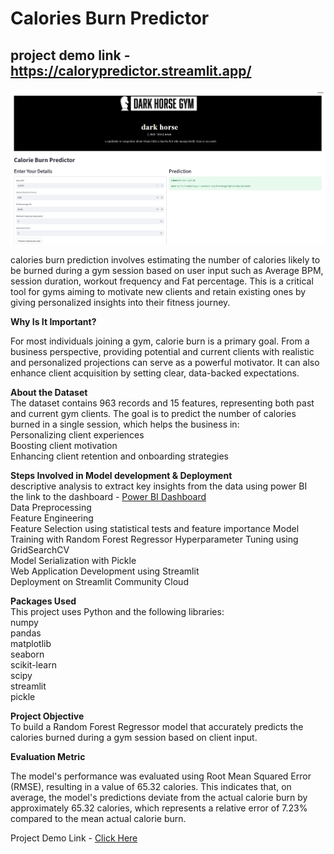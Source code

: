 # Calories Burn Predictor

## project demo link - https://calorypredictor.streamlit.app/
![Alt text](images/darkhorse.png)

calories burn prediction involves estimating the number of calories likely to be burned during a gym session based on user input such as Average BPM, session duration, workout frequency and Fat percentage. This is a critical tool for gyms aiming to motivate new clients and retain existing ones by giving personalized insights into their fitness journey.

**Why Is It Important?**

For most individuals joining a gym, calorie burn is a primary goal. From a business perspective, providing potential and current clients with realistic and personalized projections can serve as a powerful motivator. It can also enhance client acquisition by setting clear, data-backed expectations.

**About the Dataset**  
The dataset contains 963 records and 15 features, representing both past and current gym clients. The goal is to predict the number of calories burned in a single session, which helps the business in:  
Personalizing client experiences  
Boosting client motivation  
Enhancing client retention and onboarding strategies  

**Steps Involved in Model development & Deployment**  
descriptive analysis to extract key insights from the data using power BI  
the link to the dashboard - [Power BI Dashboard](https://app.powerbi.com/links/jiRad3E2nE?ctid=06815d30-c3a7-41f1-ae74-0fda03852c96&pbi_source=linkShare)  
Data Preprocessing  
Feature Engineering  
Feature Selection using statistical tests and feature importance
Model Training with Random Forest Regressor 
Hyperparameter Tuning using GridSearchCV  
Model Serialization with Pickle  
Web Application Development using Streamlit  
Deployment on Streamlit Community Cloud  

**Packages Used**  
This project uses Python and the following libraries:  
numpy  
pandas  
matplotlib  
seaborn  
scikit-learn  
scipy  
streamlit  
pickle  

**Project Objective**  
To build a Random Forest Regressor model that accurately predicts the calories burned during a gym session based on client input. 

**Evaluation Metric**

The model's performance was evaluated using Root Mean Squared Error (RMSE), resulting in a value of 65.32 calories. This indicates that, on average, the model's predictions deviate from the actual calorie burn by approximately 65.32 calories, which represents a relative error of 7.23% compared to the mean actual calorie burn.

Project Demo Link - [Click Here](https://calorypredictor.streamlit.app/)


